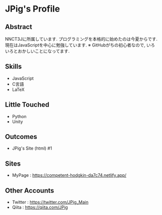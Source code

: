 # JPig's Profile

## Abstract
NNCT3Jに所属しています.
プログラミングを本格的に始めたのは今夏からです.
現在はJavaScriptを中心に勉強しています.
※ GitHubがちの初心者なので,  いろいろとおかしいことになってます.

## Skills
* JavaScript
* C言語
* LaTeX

## Little Touched
* Python
* Unity

## Outcomes
* JPig's Site (html) #1

## Sites
* MyPage : https://competent-hodgkin-da7c74.netlify.app/

## Other Accounts
* Twitter : https://twitter.com/JPig_Main
* Qiita : https://qiita.com/JPig
